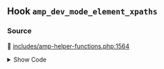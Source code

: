 ## Hook `amp_dev_mode_element_xpaths`

### Source

:link: [includes/amp-helper-functions.php:1564](../../includes/amp-helper-functions.php#L1564)

<details>
<summary>Show Code</summary>

```php
$dev_mode_xpaths = (array) apply_filters( 'amp_dev_mode_element_xpaths', [] );
```

</details>
